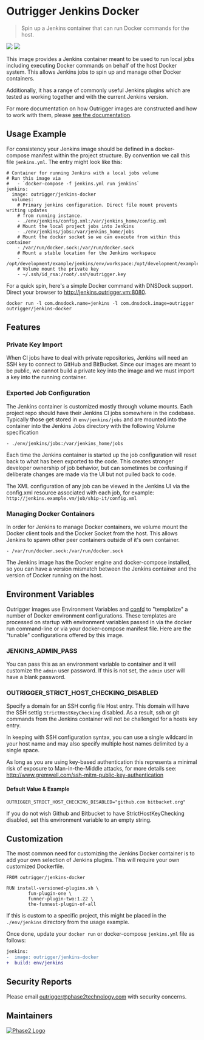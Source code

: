 # Outrigger Jenkins Docker

> Spin up a Jenkins container that can run Docker commands for the host.

[![](https://images.microbadger.com/badges/version/outrigger/jenkins-docker.svg)](https://microbadger.com/images/outrigger/jenkins-docker "Get your own version badge on microbadger.com") [![](https://images.microbadger.com/badges/image/outrigger/jenkins-docker.svg)](https://microbadger.com/images/outrigger/jenkins-docker "Get your own image badge on microbadger.com")

This image provides a Jenkins container meant to be used to run local jobs
including executing Docker commands on behalf of the host Docker system.
This allows Jenkins jobs to spin up and manage other Docker containers.

Additionally, it has a range of commonly useful Jenkins plugins which are tested
as working together and with the current Jenkins version.

For more documentation on how Outrigger images are constructed and how to work
with them, please [see the documentation](http://docs.outrigger.sh/en/latest/).

## Usage Example

For consistency your Jenkins image should be defined in a docker-compose manifest
within the project structure. By convention we call this file `jenkins.yml`.
The entry might look like this:

```
# Container for running Jenkins with a local jobs volume
# Run this image via
#   - `docker-compose -f jenkins.yml run jenkins`
jenkins:
  image: outrigger/jenkins-docker
  volumes:
    # Primary jenkins configuration. Direct file mount prevents writing updates
    # from running instance.
    - ./env/jenkins/config.xml:/var/jenkins_home/config.xml
    # Mount the local project jobs into Jenkins
    - ./env/jenkins/jobs:/var/jenkins_home/jobs
    # Mount the docker socket so we can execute from within this container
    - /var/run/docker.sock:/var/run/docker.sock
    # Mount a stable location for the Jenkins workspace
    - /opt/development/example/jenkins/env/workspace:/opt/development/example/jenkins/env/workspace
    # Volume mount the private key
    - ~/.ssh/id_rsa:/root/.ssh/outrigger.key
```

For a quick spin, here's a simple Docker command with DNSDock support.
Direct your browser to http://jenkins.outrigger.vm:8080.

```
docker run -l com.dnsdock.name=jenkins -l com.dnsdock.image=outrigger outrigger/jenkins-docker
```

## Features

### Private Key Import

When CI jobs have to deal with private repositories, Jenkins will need an
SSH key to connect to GitHub and BitBucket. Since our images are meant to be
public, we cannot build a private key into the image and we must import a key
into the running container.

### Exported Job Configuration

The Jenkins container is customized mostly through volume mounts. Each project
repo should have their Jenkins CI jobs somewhere in the codebase. Typically
those get stored in `env/jenkins/jobs` and are mounted into the container into
the Jenkins Jobs directory with the following Volume specification

`- ./env/jenkins/jobs:/var/jenkins_home/jobs`

Each time the Jenkins container is started up the job configuration will reset
back to what has been exported to the code. This creates stronger developer
ownership of job behavior, but can sometimes be confusing if deliberate changes
are made via the UI but not pulled back to code.

The XML configuration of any job can be viewed in the Jenkins UI via the config.xml
resource associated with each job, for example: `http://jenkins.example.vm/job/ship-it/config.xml`

### Managing Docker Containers

In order for Jenkins to manage Docker containers, we volume mount the Docker
client tools and the Docker Socket from the host. This allows Jenkins to spawn
other peer containers outside of it's own container.

```
- /var/run/docker.sock:/var/run/docker.sock
```

The Jenkins image has the Docker engine and docker-compose installed, so you can
have a version mismatch between the Jenkins container and the version of Docker
running on the host.

## Environment Variables

Outrigger images use Environment Variables and [confd](https://github.com/kelseyhightower/confd)
to "templatize" a number of Docker environment configurations. These templates are
processed on startup with environment variables passed in via the docker run
command-line or via your docker-compose manifest file. Here are the "tunable"
configurations offered by this image.

### JENKINS_ADMIN_PASS

You can pass this as an environment variable to container and it will customize the `admin`
user password. If this is not set, the `admin` user will have a blank password.

### OUTRIGGER_STRICT_HOST_CHECKING_DISABLED

Specify a domain for an SSH config file Host entry. This domain will have the SSH
settig `StrictHostKeyChecking` disabled. As a result, ssh or git commands from
the Jenkins container will not be challenged for a hosts key entry.

In keeping with SSH configuration syntax, you can use a single wildcard in your
host name and may also specify multiple host names delimited by a single space.

As long as you are using key-based authentication this represents a minimal risk
of exposure to Man-in-the-Middle attacks, for more details see:
http://www.gremwell.com/ssh-mitm-public-key-authentication

#### Default Value & Example

```
OUTRIGGER_STRICT_HOST_CHECKING_DISABLED="github.com bitbucket.org"
```

If you do not wish Github and Bitbucket to have StrictHostKeyChecking disabled,
set this environment variable to an empty string.

## Customization

The most common need for customizing the Jenkins Docker container is to add
your own selection of Jenkins plugins. This will require your own customized
Dockerfile.

```
FROM outrigger/jenkins-docker

RUN install-versioned-plugins.sh \
        fun-plugin-one \
        funner-plugin-two:1.22 \
        the-funnest-plugin-of-all
```

If this is custom to a specific project, this might be placed in the
`./env/jenkins` directory from the usage example.

Once done, update your `docker run` or docker-compose `jenkins.yml` file as
follows:

```diff
jenkins:
-  image: outrigger/jenkins-docker
+  build: env/jenkins
```

## Security Reports

Please email outrigger@phase2technology.com with security concerns.

## Maintainers

[![Phase2 Logo](https://www.phase2technology.com/wp-content/uploads/2015/06/logo-retina.png)](https://www.phase2technology.com)
